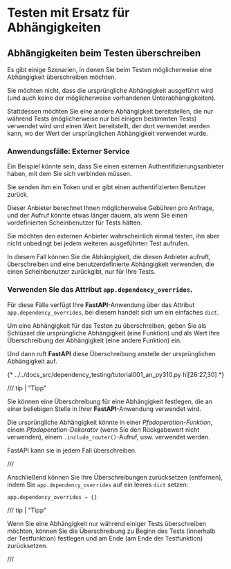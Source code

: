 # Testen mit Ersatz für Abhängigkeiten

## Abhängigkeiten beim Testen überschreiben

Es gibt einige Szenarien, in denen Sie beim Testen möglicherweise eine Abhängigkeit überschreiben möchten.

Sie möchten nicht, dass die ursprüngliche Abhängigkeit ausgeführt wird (und auch keine der möglicherweise vorhandenen Unterabhängigkeiten).

Stattdessen möchten Sie eine andere Abhängigkeit bereitstellen, die nur während Tests (möglicherweise nur bei einigen bestimmten Tests) verwendet wird und einen Wert bereitstellt, der dort verwendet werden kann, wo der Wert der ursprünglichen Abhängigkeit verwendet wurde.

### Anwendungsfälle: Externer Service

Ein Beispiel könnte sein, dass Sie einen externen Authentifizierungsanbieter haben, mit dem Sie sich verbinden müssen.

Sie senden ihm ein Token und er gibt einen authentifizierten Benutzer zurück.

Dieser Anbieter berechnet Ihnen möglicherweise Gebühren pro Anfrage, und der Aufruf könnte etwas länger dauern, als wenn Sie einen vordefinierten Scheinbenutzer für Tests hätten.

Sie möchten den externen Anbieter wahrscheinlich einmal testen, ihn aber nicht unbedingt bei jedem weiteren ausgeführten Test aufrufen.

In diesem Fall können Sie die Abhängigkeit, die diesen Anbieter aufruft, überschreiben und eine benutzerdefinierte Abhängigkeit verwenden, die einen Scheinbenutzer zurückgibt, nur für Ihre Tests.

### Verwenden Sie das Attribut `app.dependency_overrides`.

Für diese Fälle verfügt Ihre **FastAPI**-Anwendung über das Attribut `app.dependency_overrides`, bei diesem handelt sich um ein einfaches `dict`.

Um eine Abhängigkeit für das Testen zu überschreiben, geben Sie als Schlüssel die ursprüngliche Abhängigkeit (eine Funktion) und als Wert Ihre Überschreibung der Abhängigkeit (eine andere Funktion) ein.

Und dann ruft **FastAPI** diese Überschreibung anstelle der ursprünglichen Abhängigkeit auf.

{* ../../docs_src/dependency_testing/tutorial001_an_py310.py hl[26:27,30] *}

/// tip | "Tipp"

Sie können eine Überschreibung für eine Abhängigkeit festlegen, die an einer beliebigen Stelle in Ihrer **FastAPI**-Anwendung verwendet wird.

Die ursprüngliche Abhängigkeit könnte in einer *Pfadoperation-Funktion*, einem *Pfadoperation-Dekorator* (wenn Sie den Rückgabewert nicht verwenden), einem `.include_router()`-Aufruf, usw. verwendet werden.

FastAPI kann sie in jedem Fall überschreiben.

///

Anschließend können Sie Ihre Überschreibungen zurücksetzen (entfernen), indem Sie `app.dependency_overrides` auf ein leeres `dict` setzen:

```Python
app.dependency_overrides = {}
```

/// tip | "Tipp"

Wenn Sie eine Abhängigkeit nur während einiger Tests überschreiben möchten, können Sie die Überschreibung zu Beginn des Tests (innerhalb der Testfunktion) festlegen und am Ende (am Ende der Testfunktion) zurücksetzen.

///
